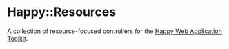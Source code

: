 # Happy::Resources

A collection of resource-focused controllers for the
[Happy Web Application Toolkit](https://github.com/hmans/happy).
